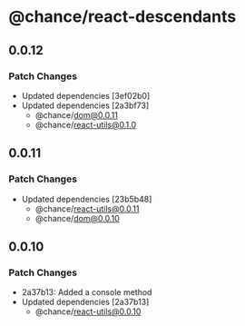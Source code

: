 # @chance/react-descendants

## 0.0.12

### Patch Changes

- Updated dependencies [3ef02b0]
- Updated dependencies [2a3bf73]
  - @chance/dom@0.0.11
  - @chance/react-utils@0.1.0

## 0.0.11

### Patch Changes

- Updated dependencies [23b5b48]
  - @chance/react-utils@0.0.11
  - @chance/dom@0.0.10

## 0.0.10

### Patch Changes

- 2a37b13: Added a console method
- Updated dependencies [2a37b13]
  - @chance/react-utils@0.0.10

